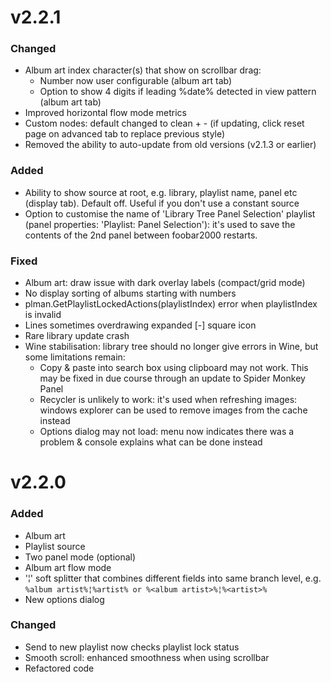 # v2.2.1

### Changed
- Album art index character(s) that show on scrollbar drag:
    - Number now user configurable (album art tab)
    - Option to show 4 digits if leading %date% detected in view pattern (album art tab)
- Improved horizontal flow mode metrics
- Custom nodes: default changed to clean + - (if updating, click reset page on advanced tab to replace previous style)
- Removed the ability to auto-update from old versions (v2.1.3 or earlier)

### Added
- Ability to show source at root, e.g. library, playlist name, panel etc (display tab). Default off. Useful if you don't use a constant source
- Option to customise the name of 'Library Tree Panel Selection' playlist (panel properties: 'Playlist: Panel Selection'): it's used to save the contents of the 2nd panel between foobar2000 restarts.

### Fixed
- Album art: draw issue with dark overlay labels (compact/grid mode)
- No display sorting of albums starting with numbers
- plman.GetPlaylistLockedActions(playlistIndex) error when playlistIndex is invalid
- Lines sometimes overdrawing expanded [-] square icon
- Rare library update crash
- Wine stabilisation: library tree should no longer give errors in Wine, but some limitations remain:
    - Copy & paste into search box using clipboard may not work. This may be fixed in due course through an update to Spider Monkey Panel
    - Recycler is unlikely to work: it's used when refreshing images: windows explorer can be used to remove images from the cache instead
    - Options dialog may not load: menu now indicates there was a problem & console explains what can be done instead

# v2.2.0
### Added
- Album art
- Playlist source
- Two panel mode (optional)
- Album art flow mode
- '¦' soft splitter that combines different fields into same branch level, e.g.
	`%album artist%¦%artist% or %<album artist>%¦%<artist>%`
- New options dialog

### Changed
- Send to new playlist now checks playlist lock status
- Smooth scroll: enhanced smoothness when using scrollbar
- Refactored code

